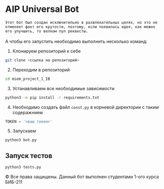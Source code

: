 # AIP Universal Bot

`Этот бот был создан исключительно в развлекательных целях, но это не отменяет факт его крутости, поэтому, если появилась идея, как можно его улучшить, то велком пул реквесты.`<br><br>
 А чтобы его запустить необходимо выполнить несколько команд:
 
1) Клонируем репозиторий к себе
``` bash
git clone <ссылка на репозиторий>
```
2) Переходим в репозиторий
``` bash
cd miem_project_1_IB
```
3) Устанавливаем все необходимые зависимости
``` bash
python3 -m pip install -r requirements.txt
```
4) Необходимо создать файл `const.py` в корневой директории с таким содеражнием
``` python
TOKEN = '<ваш токен>'
```
5) Запускаем
``` bash
python3 bot.py
```
## Запуск тестов
``` bash
python3 tests.py
```


&copy; Все права защищены. Данный бот выполнен студентами 1-ого курса БИБ-211

